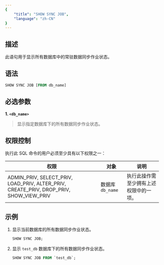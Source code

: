 ```yaml
---
{
    "title": "SHOW SYNC JOB",
    "language": "zh-CN"
}
---
```


## 描述

此语句用于显示所有数据库中的常驻数据同步作业状态。

## 语法

```sql
SHOW SYNC JOB [FROM db_name]
```

## 必选参数
**1. `<db_name>`**
> 显示指定数据库下的所有数据同步作业状态。

## 权限控制  
执行此 SQL 命令的用户必须至少具有以下权限之一：  

| 权限                                                                 | 对象         | 说明                                      |  
|--------------------------------------------------------------------|------------|-----------------------------------------|  
| ADMIN_PRIV, SELECT_PRIV, LOAD_PRIV, ALTER_PRIV, CREATE_PRIV, DROP_PRIV, SHOW_VIEW_PRIV | 数据库 `db_name` | 执行此操作需至少拥有上述权限中的一项。 | 

## 示例

1. 显示当前数据库的所有数据同步作业状态。

   ```sql
   SHOW SYNC JOB;
   ```

2. 显示 `test_db` 数据库下的所有数据同步作业状态。

   ```sql
   SHOW SYNC JOB FROM `test_db`;
   ```